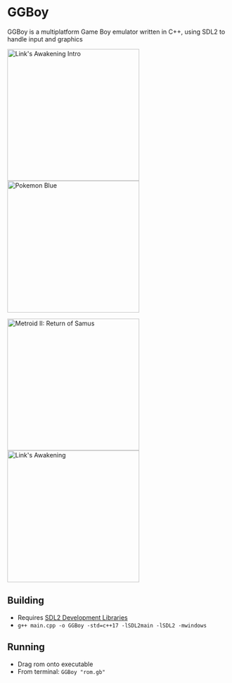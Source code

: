 # GGBoy

GGBoy is a multiplatform Game Boy emulator written in C++, using SDL2 to handle input and graphics

<img src="https://i.imgur.com/SirzzN9.png" alt="Link's Awakening Intro" width="300"/> <img src="https://i.imgur.com/EUAjcUA.png" alt="Pokemon Blue" width="300"/>

<img src="https://i.imgur.com/xIffgKx.png" alt="Metroid II: Return of Samus" width="300"/> <img src="https://i.imgur.com/nJhrZeo.png" alt="Link's Awakening" width="300"/>

## Building

* Requires [SDL2 Development Libraries](https://www.libsdl.org/download-2.0.php)
* `g++ main.cpp -o GGBoy -std=c++17 -lSDL2main -lSDL2 -mwindows`

## Running

* Drag rom onto executable
* From terminal: `GGBoy "rom.gb"`
